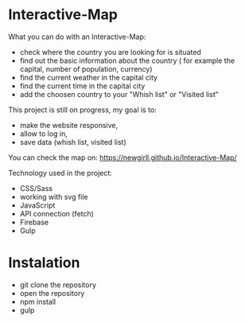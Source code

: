 # Interactive-Map


What you can do with an Interactive-Map:

- check where the country you are looking for is situated
- find out the basic information about the country ( for example the capital, number of population, currency)
- find the current weather in the capital city
- find the current time in the capital city
- add the choosen country to your "Whish list" or "Visited list"

This project is still on progress, my goal is to:
- make the website responsive, 
- allow to log in, 
- save data (whish list, visited list) 


You can check the map on: https://newgirll.github.io/Interactive-Map/

Technology used in the project:

- CSS/Sass
- working with svg file
- JavaScript
- API connection (fetch)
- Firebase
- Gulp

# Instalation

- git clone the repository
- open the repository
- npm install
- gulp
